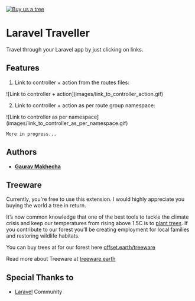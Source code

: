 [![Buy us a tree](https://img.shields.io/badge/Buy%20me%20a%20tree-%F0%9F%8C%B3-lightgreen?style=flat-square)](https://plant.treeware.earth/freshbitsweb/laravel-traveller)

# Laravel Traveller

Travel through your Laravel app by just clicking on links.

## Features

1) Link to controller + action from the routes files:

\!\[Link to controller + action\]\(images/link_to_controller_action.gif\)

2) Link to controller + action as per route group namespace:

\!\[Link to controller as per namespace\]\(images/link_to_controller_as_per_namespace.gif\)

`More in progress...`

## Authors

* [**Gaurav Makhecha**](https://github.com/gauravmak)


## Treeware

Currently, you're free to use this extension. I would highly appreciate you buying the world a tree in return.

It’s now common knowledge that one of the best tools to tackle the climate crisis and keep our temperatures from rising above 1.5C is to <a href="https://www.bbc.co.uk/news/science-environment-48870920">plant trees</a>. If you contribute to our forest you’ll be creating employment for local families and restoring wildlife habitats.

You can buy trees at for our forest here [offset.earth/treeware](https://plant.treeware.earth/freshbitsweb/laravel-traveller)

Read more about Treeware at [treeware.earth](http://treeware.earth)

## Special Thanks to

* [Laravel](https://laravel.com) Community
